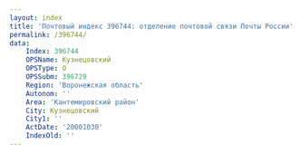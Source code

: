 ```yaml
---
layout: index
title: 'Почтовый индекс 396744: отделение почтовой связи Почты России'
permalink: /396744/
data:
    Index: 396744
    OPSName: Кузнецовский
    OPSType: О
    OPSSubm: 396729
    Region: 'Воронежская область'
    Autonom: ''
    Area: 'Кантемировский район'
    City: Кузнецовский
    City1: ''
    ActDate: '20001030'
    IndexOld: ''
---
```

